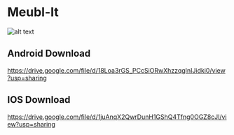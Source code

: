 # Meubl-It

![alt text](https://i.imgur.com/QmZQ3FQ.png)



## Android Download

https://drive.google.com/file/d/18Loa3rGS_PCcSiORwXhzzqgInIJidki0/view?usp=sharing

## IOS Download

https://drive.google.com/file/d/1juAnqX2QwrDunH1GShQ4Tfng0OGZ8cJl/view?usp=sharing
